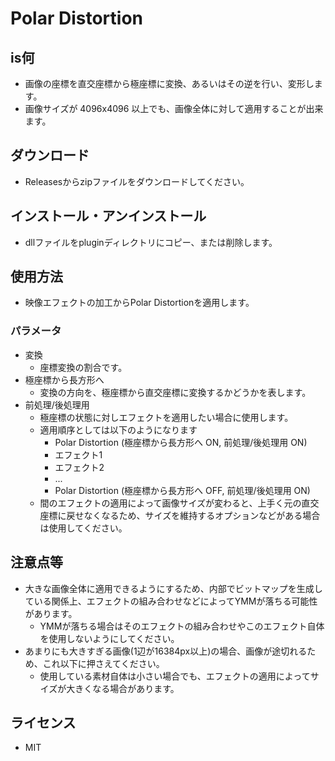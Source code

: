 # Polar Distortion

## is何

* 画像の座標を直交座標から極座標に変換、あるいはその逆を行い、変形します。
* 画像サイズが 4096x4096 以上でも、画像全体に対して適用することが出来ます。

## ダウンロード

* Releasesからzipファイルをダウンロードしてください。

## インストール・アンインストール

* dllファイルをpluginディレクトリにコピー、または削除します。

## 使用方法

* 映像エフェクトの加工からPolar Distortionを適用します。

### パラメータ

* 変換
    * 座標変換の割合です。
* 極座標から長方形へ
    * 変換の方向を、極座標から直交座標に変換するかどうかを表します。
* 前処理/後処理用
    * 極座標の状態に対しエフェクトを適用したい場合に使用します。
    * 適用順序としては以下のようになります
        * Polar Distortion (極座標から長方形へ ON, 前処理/後処理用 ON)
        * エフェクト1
        * エフェクト2
        * ...
        * Polar Distortion (極座標から長方形へ OFF, 前処理/後処理用 ON)
    * 間のエフェクトの適用によって画像サイズが変わると、上手く元の直交座標に戻せなくなるため、サイズを維持するオプションなどがある場合は使用してください。

## 注意点等

* 大きな画像全体に適用できるようにするため、内部でビットマップを生成している関係上、エフェクトの組み合わせなどによってYMMが落ちる可能性があります。
    * YMMが落ちる場合はそのエフェクトの組み合わせやこのエフェクト自体を使用しないようにしてください。
* あまりにも大きすぎる画像(1辺が16384px以上)の場合、画像が途切れるため、これ以下に押さえてください。
    * 使用している素材自体は小さい場合でも、エフェクトの適用によってサイズが大きくなる場合があります。

## ライセンス

* MIT